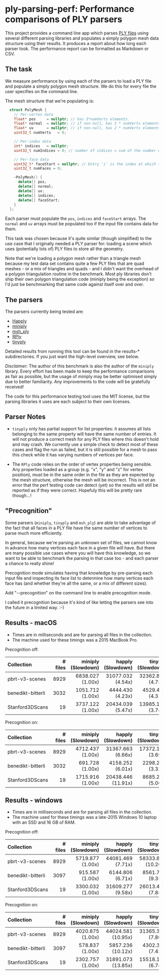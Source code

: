 ply-parsing-perf: Performance comparisons of PLY parsers
========================================================

This project provides a command line app which parses [PLY
files](https://pbrt.org/fileformat-v3.html) using several different parsing
libraries and populates a simply polygon mesh data structure using their
results. It produces a report about how long each parser took. The performance
report can be formatted as Markdown or CSV.


The task
--------

We measure performance by using each of the parsers to load a PLY file and
populate a simply polygon mesh structure. We do this for every file the user
specifies on the command line. 

The mesh structure that we're populating is:

```cpp
  struct PolyMesh {
    // Per-vertex data
    float* pos     = nullptr; // has 3*numVerts elements.
    float* normal  = nullptr; // if non-null, has 3 * numVerts elements.
    float* uv      = nullptr; // if non-null, has 2 * numVerts elements.
    uint32_t numVerts   = 0;

    // Per-index data
    int* indices   = nullptr;
    uint32_t numIndices = 0; // number of indices = sum of the number of indices for each face

    // Per-face data
    uint32_t* faceStart = nullptr; // Entry 'i' is the index at which the indices for this face start. It has `numFaces + 1` entries.
    uint32_t numFaces = 0;

    ~PolyMesh() {
      delete[] pos;
      delete[] normal;
      delete[] uv;
      delete[] indices;
      delete[] faceStart;
    }
  };
```

Each parser must populate the `pos`, `indices` and `faceStart` arrays. The
`normal` and `uv` arrays must be populated too if the input file contains data
for them.

This task was chosen because it's quite similar (though simplified) to the use
case that I originally needed a PLY parser for: loading a scene which uses
(potentially lots of) PLY files to store all the geometry. 

Note that we're loading a polygon mesh rather than a triangle mesh because my
test data set contains quite a few PLY files that are quad meshes - or a mix
of triangles and quads - and I didn't want the overhead of a polygon
triangulation routine in the benchmark. Most ply libraries don't ship their
own polygon triangulation code (miniply being the exception) so I'd just be
benchmarking that same code against itself over and over.


The parsers
-----------

The parsers currently being tested are:

* [Happly](https://github.com/nmwsharp/happly)
* [miniply](https://github.com/vilya/miniply)
* [msh_ply](https://github.com/mhalber/msh)
* [RPly](http://w3.impa.br/~diego/software/rply/)
* [tinyply](https://github.com/ddiakopoulos/tinyply)

Detailed results from running this tool can be found in the results-\* 
subdirectories. If you just want the high-level overview, see below.

*Disclaimer:* The author of this benchmark is also the author of the `miniply`
library. Every effort has been made to keep the performance comparisons as
fair as possible, but the usage of miniply may be better optimised simply due
to better familiarity. Any improvements to the code will be gratefully
received!

The code for this performance testing tool uses the MIT license, but the
parsing libraries it uses are each subject to their own licenses.


Parser Notes
------------

* `tinyply` only has partial support for list properties: it assumes all lists
  belonging to the same property will have the same number of entries. It will 
  not produce a correct mesh for any PLY files where this doesn't hold and may
  crash. We currently use a simple check to detect most of these cases and flag
  the run as failed, but it is still possible for a mesh to pass this check
  while it has varying numbers of vertices per face.

* The `RPly` code relies on the order of vertex properties being sensible. Any
  properties loaded as a group (e.g. "x", "y" and "z" for vertex position), 
  must be in the same order in the file as they are expected by the mesh 
  structure, otherwise the mesh will be incorrect. This is not an error that the
  perf testing code can detect (yet) so the results will still be reported as if 
  they were correct. Hopefuly this will be pretty rare though...!


"Precognition"
--------------

Some parsers (`miniply`, `tinyply` and `msh_ply`) are able to take advantage
of the fact that all faces in a PLY file have the same number of vertices to
parse much more efficiently. 

In general, because we're parsing an unknown set of files, we cannot know in
advance how many vertices each face in a given file will have. But there are
many possible use cases where you will have this knowledge, so we want to be
able to benchmark the parsing in that case too - and each parser a chance to
really shine!

Precognition mode simulates having that knowledge by pre-parsing each input
file and inspecting its face list to determine how many vertices each face has
(and whether they're all the same, or a mix of different sizes).

Add "--precognition" on the command line to enable precognition mode.

I called it precognition because it's kind of like letting the parsers see
into the future in a limited way. :-)


Results - macOS
---------------

* Times are in milliseconds and are for parsing all files in the collection.
* The machine used for these timings was a 2015 MacBook Pro.

Precognition off:

| Collection        | # files |      miniply (Slowdown) |       happly (Slowdown) |      tinyply (Slowdown) |         rply (Slowdown) |      msh_ply (Slowdown) |
| :---------------- | ------: | ----------------------: | ----------------------: | ----------------------: | ----------------------: | ----------------------: |
| pbrt-v3-scenes    |    8929 |     6838.027    (1.00x) |    31077.032    (4.54x) |    32362.829    (4.73x) |    16190.874    (2.37x) |    12732.350    (1.86x) |
| benedikt-bitterli |    3032 |     1051.712    (1.00x) |     4444.430    (4.23x) |     4529.466    (4.31x) |     2440.715    (2.32x) |     2083.407    (1.98x) |
| Stanford3DScans   |      19 |     3737.122    (1.00x) |    20434.039    (5.47x) |    13985.160    (3.74x) |     7038.619    (1.88x) |     8196.966    (2.19x) |


Precognition on:

| Collection        | # files |      miniply (Slowdown) |       happly (Slowdown) |      tinyply (Slowdown) |         rply (Slowdown) |      msh_ply (Slowdown) |
| :---------------- | ------: | ----------------------: | ----------------------: | ----------------------: | ----------------------: | ----------------------: |
| pbrt-v3-scenes    |    8929 |     4712.437    (1.00x) |    31367.663    (6.66x) |    17372.192    (3.69x) |    16392.887    (3.48x) |     4279.931    (0.91x) |
| benedikt-bitterli |    3032 |      691.728    (1.00x) |     4158.252    (6.01x) |     2298.285    (3.32x) |     2402.375    (3.47x) |      570.404    (0.82x) |
| Stanford3DScans   |      19 |     1715.916    (1.00x) |    20438.446   (11.91x) |     8685.205    (5.06x) |     7356.329    (4.29x) |     2633.932    (1.54x) |


Results - windows
-----------------

* Times are in milliseconds and are for parsing all files in the collection.
* The machine used for these timings was a late-2015 Windows 10 laptop with an SSD and 16 GB of RAM.

Precognition off:

| Collection        | # files |      miniply (Slowdown) |       happly (Slowdown) |      tinyply (Slowdown) |         rply (Slowdown) |      msh_ply (Slowdown) |
| :---------------- | ------: | ----------------------: | ----------------------: | ----------------------: | ----------------------: | ----------------------: |
| pbrt-v3-scenes    |    8929 |     5719.877    (1.00x) |    44081.469    (7.71x) |    58333.898   (10.20x) |    21663.593    (3.79x) |    12671.762    (2.22x) |
| benedikt-bitterli |    3097 |      915.587    (1.00x) |     6144.806    (6.71x) |     8561.715    (9.35x) |     3340.567    (3.65x) |     2122.525    (2.32x) |
| Stanford3DScans   |      19 |     3300.032    (1.00x) |    31609.277    (9.58x) |    26013.413    (7.88x) |     9089.971    (2.75x) |     8492.409    (2.57x) |


Precognition on:

| Collection        | # files |      miniply (Slowdown) |       happly (Slowdown) |      tinyply (Slowdown) |         rply (Slowdown) |      msh_ply (Slowdown) |
| :---------------- | ------: | ----------------------: | ----------------------: | ----------------------: | ----------------------: | ----------------------: |
| pbrt-v3-scenes    |    8929 |     4020.875    (1.00x) |    44024.581   (10.95x) |    31365.304    (7.80x) |    22002.424    (5.47x) |     5886.144    (1.46x) |
| benedikt-bitterli |    3097 |      578.837    (1.00x) |     5857.236   (10.12x) |     4302.320    (7.43x) |     3254.457    (5.62x) |      850.638    (1.47x) |
| Stanford3DScans   |      19 |     2302.757    (1.00x) |    31891.073   (13.85x) |    15518.126    (6.74x) |     9638.654    (4.19x) |     4013.256    (1.74x) |
